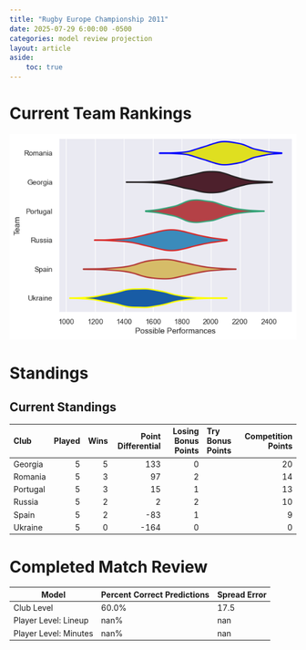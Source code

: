 ```yaml
---  
title: "Rugby Europe Championship 2011"  
date: 2025-07-29 6:00:00 -0500  
categories: model review projection  
layout: article  
aside:  
    toc: true  
---
```

# Current Team Rankings


![Club Rankings](plots/rankings_Rugby_Europe_Championship_2011.png)
# Standings

## Current Standings


| Club     |   Played |   Wins |   Point Differential |   Losing Bonus Points | Try Bonus Points   |   Competition Points |
|:---------|---------:|-------:|---------------------:|----------------------:|:-------------------|---------------------:|
| Georgia  |        5 |      5 |                  133 |                     0 |                    |                   20 |
| Romania  |        5 |      3 |                   97 |                     2 |                    |                   14 |
| Portugal |        5 |      3 |                   15 |                     1 |                    |                   13 |
| Russia   |        5 |      2 |                    2 |                     2 |                    |                   10 |
| Spain    |        5 |      2 |                  -83 |                     1 |                    |                    9 |
| Ukraine  |        5 |      0 |                 -164 |                     0 |                    |                    0 |



# Completed Match Review


| Model | Percent Correct Predictions | Spread Error |
| ------ | ------ | ------ |
| Club Level | 60.0% | 17.5 |
| Player Level: Lineup | nan% | nan |
| Player Level: Minutes | nan% | nan |

